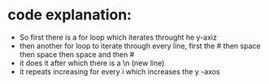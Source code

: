 # code explanation:

- So first there is a for loop which iterates throught he y-axiz
- then another for loop to iterate through every line, first the # then space then space then space and then #
- it does it after which there is a \n (new line)
- it repeats increasing for every i which increases the y -axos


